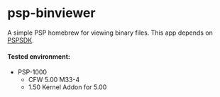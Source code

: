 # psp-binviewer
A simple PSP homebrew for viewing binary files. 
This app depends on [PSPSDK](https://github.com/pspdev/pspsdk).

#### Tested environment:
- PSP-1000
    - CFW 5.00 M33-4
    - 1.50 Kernel Addon for 5.00
